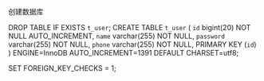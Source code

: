 
创建数据库

DROP TABLE IF EXISTS `t_user`;
CREATE TABLE `t_user` (
  `id` bigint(20) NOT NULL AUTO_INCREMENT,
  `name` varchar(255) NOT NULL,
  `password` varchar(255) NOT NULL,
  `phone` varchar(255) NOT NULL,
  PRIMARY KEY (`id`)
) ENGINE=InnoDB AUTO_INCREMENT=1391 DEFAULT CHARSET=utf8;

SET FOREIGN_KEY_CHECKS = 1;




